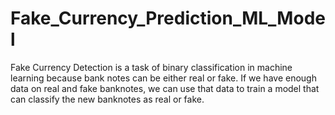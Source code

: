 # Fake_Currency_Prediction_ML_Model
Fake Currency Detection is a task of binary classification in machine learning because bank notes can be either real or fake. If we have enough data on real and fake banknotes, we can use that data to train a model that can classify the new banknotes as real or fake. 
